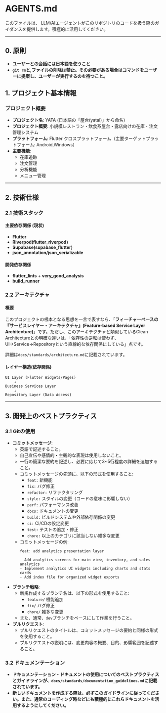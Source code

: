 # AGENTS.md

このファイルは、 LLM/AIエージェントがこのリポジトリのコードを扱う際のガイダンスを提供します。積極的に活用してください。

---

## 0. 原則

- **ユーザーとの会話には日本語を使うこと**
- **`git rm`と,ファイルの削除は禁止。その必要がある場合はコマンドをユーザーに提案し、ユーザーが実行するのを待つこと。**

## 1. プロジェクト基本情報

### プロジェクト概要

- **プロジェクト名**: YATA (日本語の「屋台(yatai)」から命名)
- **プロジェクト概要**: 小規模レストラン・飲食系屋台・露店向けの在庫・注文管理システム
- **プラットフォーム**: Flutter クロスプラットフォーム（主要ターゲットプラットフォーム: Android,Windows）
- **主要機能**:
  - 在庫追跡
  - 注文管理
  - 分析機能
  - メニュー管理

---

## 2. 技術仕様

### 2.1 技術スタック

#### 主要依存関係 (現状)

- **Flutter**
- **Riverpod(flutter_riverpod)**
- **Supabase(supabase_flutter)**
- **json_annotation/json_serializable**

#### 開発依存関係

- **flutter_lints** + **very_good_analysis**
- **build_runner**

### 2.2 アーキテクチャ

#### 概要

このプロジェクトの根本となる思想を一言で表すなら、「**フィーチャーベースの『サービスレイヤー・アーキテクチャ』(Feature-based Service Layer Architecture)**」です。ただし、このアーキテクチャと類似しているClean Architectureとの明確な違いは、「依存性の逆転は使わず、UI→Service→Repositoryという直線的な依存関係にしている」点です。

詳細は`docs/standards/architecture.md`に記載されています。

#### レイヤー構造(依存関係)

```text
UI Layer (Flutter Widgets/Pages)
    ↓
Business Services Layer  
    ↓
Repository Layer (Data Access)
```

---

## 3. 開発上のベストプラクティス

### 3.1 Gitの使用
  - **コミットメッセージ**:
    - 英語で記述すること。
    - 自己宣伝や感情的・主観的な表現は使用しないこと。
    - 一行の簡潔な要約を記述し、必要に応じて3~5行程度の詳細を追加すること。
    - コミットメッセージの先頭に、以下の形式を使用すること:
      - `feat:` 新機能
      - `fix:` バグ修正
      - `refactor:` リファクタリング
      - `style:` スタイルの変更（コードの意味に影響しない）
      - `perf:` パフォーマンス改善
      - `docs:` ドキュメントの変更
      - `build:` ビルドシステムや外部依存関係の変更
      - `ci:` CI/CDの設定変更
      - `test:` テストの追加・修正
      - `chore:` 以上のカテゴリに該当しない雑多な変更
    - コミットメッセージの例:
      ```
      feat: add analytics presentation layer

      - Add analytics screens for main view, inventory, and sales analytics
      - Implement analytics UI widgets including charts and stats cards
      - Add index file for organized widget exports
      ```
  - **ブランチ戦略**:
    - 新規作成するブランチ名は、以下の形式を使用すること:
      - `feature/` 機能追加
      - `fix/` バグ修正
      - `chore/` 雑多な変更
    - また、通常、`dev`ブランチをベースにして作業を行うこと。
  - **プルリクエスト**:
    - プルリクエストのタイトルは、コミットメッセージの要約と同様の形式を使用すること。
    - プルリクエストの説明には、変更内容の概要、目的、影響範囲を記述すること。

### 3.2 ドキュメンテーション
  - **ドキュメンテーション・ドキュメントの使用についてのベストプラクティスとガイドラインが、`docs/standards/documentation_guidelines.md`に記載されています。**
  - **新しいドキュメントを作成する際は、必ずこのガイドラインに従ってください。また、通常のコーディング時などにも積極的にこれらドキュメントを活用するようにしてください。**
